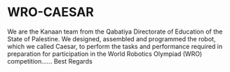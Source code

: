 # WRO-CAESAR
We are the Kanaan team from the Qabatiya Directorate of Education of the State of Palestine.  We designed, assembled and programmed the robot, which we called Caesar, to perform the tasks and performance required in preparation for participation in the World Robotics Olympiad (WRO) competition...... Best Regards
